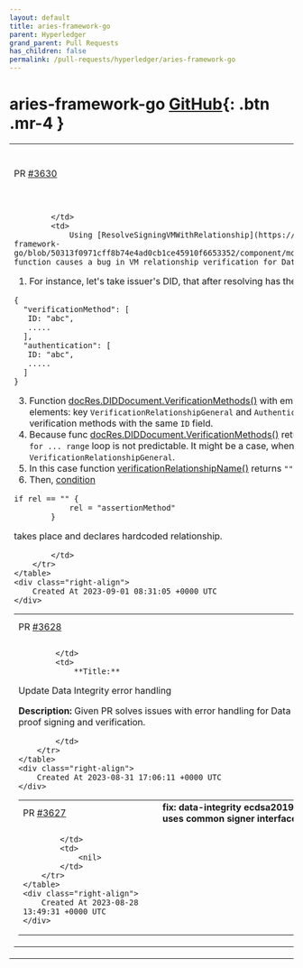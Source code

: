```yaml
---
layout: default
title: aries-framework-go
parent: Hyperledger
grand_parent: Pull Requests
has_children: false
permalink: /pull-requests/hyperledger/aries-framework-go
---
```


# aries-framework-go <span class="fs-3 right-align">[GitHub](https://github.com/hyperledger/aries-framework-go){: .btn .mr-4 }</span>


<div>
    <table>
        <tr>
            <td>
                PR <a href="https://github.com/hyperledger/aries-framework-go/pull/3630" class=".btn">#3630</a>
            </td>
            <td>
                <b>
                    feat: change DI VM purpose resolution
                </b>
            </td>
        </tr>
        <tr>
            <td>
                
            </td>
            <td>
                Using [ResolveSigningVMWithRelationship](https://github.com/hyperledger/aries-framework-go/blob/50313f0971cff8b74e4ad0cb1ce45910f6653352/component/models/jwt/didsignjwt/signjwt.go#L189) function causes a bug in VM relationship verification for Data integrity.

1. For instance, let's take issuer's DID, that after resolving has the following structure:
```
{
  "verificationMethod": [
   ID: "abc",
   .....
  ],
  "authentication": [
   ID: "abc",
   .....
  ]
}
```
3. Function [docRes.DIDDocument.VerificationMethods()](https://github.com/hyperledger/aries-framework-go/blob/50313f0971cff8b74e4ad0cb1ce45910f6653352/component/models/jwt/didsignjwt/signjwt.go#L221) with empty arguments returns a map with 2 elements: key `VerificationRelationshipGeneral` and `Authentication`. 
Values for those keys are verification methods with the same `ID` field.
4. Because func [docRes.DIDDocument.VerificationMethods()](https://github.com/hyperledger/aries-framework-go/blob/50313f0971cff8b74e4ad0cb1ce45910f6653352/component/models/jwt/didsignjwt/signjwt.go#L221) returns a map, the order of elements in `for ... range` loop is not predictable. It might be a case, when first element will be `VerificationRelationshipGeneral`. 
5. In this case function [verificationRelationshipName()](https://github.com/hyperledger/aries-framework-go/blob/50313f0971cff8b74e4ad0cb1ce45910f6653352/component/models/jwt/didsignjwt/signjwt.go#L246) returns `""`
6. Then, [condition](https://github.com/hyperledger/aries-framework-go/blob/main/component/models/dataintegrity/signer.go#L139C3-L141C4) 

```
if rel == "" {
			rel = "assertionMethod"
		}
````
takes place and declares hardcoded relationship.


            </td>
        </tr>
    </table>
    <div class="right-align">
        Created At 2023-09-01 08:31:05 +0000 UTC
    </div>
</div>

<div>
    <table>
        <tr>
            <td>
                PR <a href="https://github.com/hyperledger/aries-framework-go/pull/3628" class=".btn">#3628</a>
            </td>
            <td>
                <b>
                    feat: update Data Integrity error handling
                </b>
            </td>
        </tr>
        <tr>
            <td>
                
            </td>
            <td>
                **Title:**
Update Data Integrity error handling

**Description:**
Given PR solves issues with error handling for Data Integrity proof signing and verification. 


            </td>
        </tr>
    </table>
    <div class="right-align">
        Created At 2023-08-31 17:06:11 +0000 UTC
    </div>
</div>

<div>
    <table>
        <tr>
            <td>
                PR <a href="https://github.com/hyperledger/aries-framework-go/pull/3627" class=".btn">#3627</a>
            </td>
            <td>
                <b>
                    fix: data-integrity ecdsa2019 signer uses common signer interface
                </b>
            </td>
        </tr>
        <tr>
            <td>
                
            </td>
            <td>
                <nil>
            </td>
        </tr>
    </table>
    <div class="right-align">
        Created At 2023-08-28 13:49:31 +0000 UTC
    </div>
</div>

